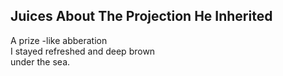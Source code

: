 Juices About The Projection He Inherited
----------------------------------------
A prize -like abberation  
I stayed refreshed and deep brown  
under the sea.  
